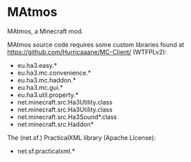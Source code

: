 MAtmos
======
MAtmos, a Minecraft mod.

MAtmos source code requires some custom libraries found at https://github.com/Hurricaaane/MC-Client/ (WTFPLv2):
- eu.ha3.easy.*
- eu.ha3.mc.convenience.*
- eu.ha3.mc.haddon.*
- eu.ha3.mc.gui.*
- eu.ha3.util.property.*
- net.minecraft.src.Ha3Utility.class
- net.minecraft.src.Ha3Utility.class
- net.minecraft.src.Ha3Sound*.class 
- net.minecraft.src.Haddon*

The (net.sf.) PracticalXML library (Apache License):
- net.sf.practicalxml.*
